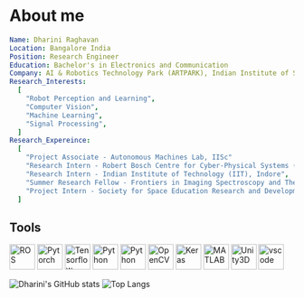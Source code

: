 <!--### Hi there 👋
<!--
**rdharini2001/rdharini2001** is a ✨ _special_ ✨ repository because its `README.md` (this file) appears on your GitHub profile.

Here are some ideas to get you started:

- 🔭 I’m currently working on ...
- 🌱 I’m currently learning ...
- 👯 I’m looking to collaborate on ...
- 🤔 I’m looking for help with ...
- 💬 Ask me about ...
- 📫 How to reach me: ...
- 😄 Pronouns: ...
- ⚡ Fun fact: ...
-->
<!--<p align="center">
  <img src="https://capsule-render.vercel.app/api?type=wave&color=timeGradient&height=200&section=header&text=Hey%20there!&animation=fadeIn" />
</p>
-->
# About me 
```yaml
Name: Dharini Raghavan
Location: Bangalore India
Position: Research Engineer
Education: Bachelor's in Electronics and Communication
Company: AI & Robotics Technology Park (ARTPARK), Indian Institute of Science (IISc)
Research_Interests:
  [
    "Robot Perception and Learning",
    "Computer Vision",
    "Machine Learning",
    "Signal Processing",
  ]
Research_Expereince:
  [
    "Project Associate - Autonomous Machines Lab, IISc"
    "Research Intern - Robert Bosch Centre for Cyber-Physical Systems (RBCCPS), IISc",
    "Research Intern - Indian Institute of Technology (IIT), Indore",
    "Summer Research Fellow - Frontiers in Imaging Spectroscopy and Theranostics (FIST) Lab, IISc",
    "Project Intern - Society for Space Education Research and Development (SSERD)",
  ]
  ```
<h2>Tools</h2>
<p align="left">
<img src="https://cdn.jsdelivr.net/gh/devicons/devicon@latest/icons/ros/ros-original.svg" alt="ROS" width="45" height="45" />
<img src="https://cdn.jsdelivr.net/gh/devicons/devicon@latest/icons/pytorch/pytorch-plain-wordmark.svg" alt="Pytorch" width="45" height="45" />
<img src="https://cdn.jsdelivr.net/gh/devicons/devicon@latest/icons/tensorflow/tensorflow-original.svg" alt="Tensorflow" width="45" height="45" />
<img src="https://cdn.jsdelivr.net/gh/devicons/devicon@latest/icons/python/python-original.svg" alt="Python" width="45" height="45" />
<img src="https://cdn.jsdelivr.net/gh/devicons/devicon@latest/icons/cplusplus/cplusplus-original.svg" alt="Python" width="45" height="45" />
<img src="https://cdn.jsdelivr.net/gh/devicons/devicon@latest/icons/opencv/opencv-original-wordmark.svg" alt="OpenCV" width="45" height="45" />
<img src="https://cdn.jsdelivr.net/gh/devicons/devicon@latest/icons/keras/keras-original-wordmark.svg" alt="Keras" width="45" height="45" />
<img src="https://cdn.jsdelivr.net/gh/devicons/devicon@latest/icons/matlab/matlab-original.svg" alt="MATLAB" width="45" height="45" />
<img src="https://cdn.jsdelivr.net/gh/devicons/devicon@latest/icons/unity/unity-original.svg" alt="Unity3D" width="45" height="45" />
<img src="https://cdn.jsdelivr.net/gh/devicons/devicon/icons/vscode/vscode-original.svg" alt="vscode" width="45" height="45"/>
</p>

![Dharini's GitHub stats](https://github-readme-stats.vercel.app/api?username=rdharini2001&show_icons=true&theme=radical)
![Top Langs](https://github-readme-stats.vercel.app/api/top-langs/?username=rdharini2001&hide_progress=true)

